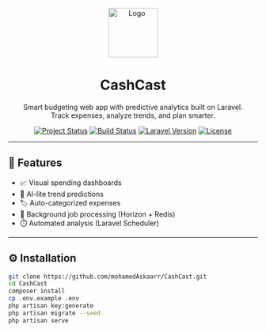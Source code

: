 <p align="center">
    <img src="https://laravel.com/img/logomark.min.svg" width="100" alt="Logo">
</p>

<h1 align="center">CashCast</h1>

<p align="center">
  Smart budgeting web app with predictive analytics built on Laravel.
  <br>
  Track expenses, analyze trends, and plan smarter.
</p>

<p align="center">
    <a href="#"><img src="https://img.shields.io/badge/status-in%20progress-yellow" alt="Project Status"></a>
    <a href="#"><img src="https://img.shields.io/badge/build-passing-brightgreen" alt="Build Status"></a>
    <a href="#"><img src="https://img.shields.io/badge/laravel-11-red" alt="Laravel Version"></a>
    <a href="#"><img src="https://img.shields.io/badge/license-MIT-blue" alt="License"></a>
</p>

---

## 🚀 Features

- 📈 Visual spending dashboards
- 🧠 AI-lite trend predictions
- 🏷️ Auto-categorized expenses
- 🔁 Background job processing (Horizon + Redis)
- ⏱️ Automated analysis (Laravel Scheduler)

---

## ⚙️ Installation

```bash
git clone https://github.com/mohamedAskaarr/CashCast.git
cd CashCast
composer install
cp .env.example .env
php artisan key:generate
php artisan migrate --seed
php artisan serve
